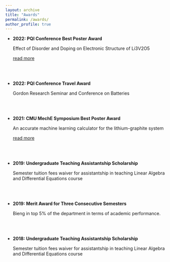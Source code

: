 ```yaml
---
layout: archive
title: "Awards"
permalink: /awards/
author_profile: true
---
```


- **2022: PQI Conference Best Poster Award**

    Effect of Disorder and Doping on Electronic Structure of Li3V2O5

    [read more](https://www.pqi.org/news/pqi-2022-poster-award-winners)

    
<br />
<br />

- **2022: PQI Conference Travel Award**

    Gordon Research Seminar and Conference on Batteries

    
<br />
<br />

- **2021: CMU MechE Symposium Best Poster Award**

  An accurate machine learning calculator for the lithium-graphite system

  [read more](https://www.meche.engineering.cmu.edu/news/2021/04/virtual-research-symposia.html)
    
<br />
<br />

- **2019: Undergraduate Teaching Assistantship Scholarship**

  Semester tuition fees waiver for assistantship in teaching Linear Algebra and Differential Equations course 
 
<br />
<br />

- **2019: Merit Award for Three Consecutive Semesters**

  Bieng in top 5% of the department in terms of academic performance. 
 
<br />
<br />

- **2018: Undergraduate Teaching Assistantship Scholarship**

  Semester tuition fees waiver for assistantship in teaching Linear Algebra and Differential Equations course
 
  
